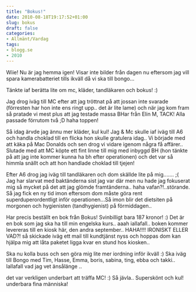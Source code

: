 ```yaml
---
title: "Bokus!"
date: 2010-08-18T19:17:52+01:00
slug: bokus
draft: false
categories:
- Allmänt/Vardag
tags:
- blogg.se
- 2010
---
```

Wiie! Nu är jag hemma igen! Visar inte bilder från dagen nu eftersom jag vill spara kamerabatteriet tills ikväll då vi ska till bongo...  
  
Tänkte iaf berätta lite om mc, kläder, tandläkaren och bokus! :)  
  
Jag drog iväg till MC efter att jag tröttnat på att jossan inte svarade (förresten har hon inte ens ringt upp.. det är lite lame) och när jag kom fram så pratade vi mest plus att jag testade massa BHar från Elin M, TACK! Alla passade förrutom två ;D haha toppen!  
  
Så idag ärvde jag ännu mer kläder, kul kul! Jag & Mc skulle iaf iväg till A6 och handla choklad till en flicka hon skulle gratulera idag.. Vi började med att käka på Mac Donalds och sen drog vi vidare igenom några få affärer.. Slutade med att MC köpte ett fint linne till mig med inbyggd BH (hon tänkte på att jag inte kommer kunna ha bh efter operationen) och det var så himmla snällt och att hon handlade choklad till tjejen!  
  
Efter A6 drog jag iväg till tandläkaren och dom skällde lite på mig....... ;(  
Jag har slarvat med baktänderna sist jag var där men nu hade jag fokuserat mig så mycket på det att jag glömde framtänderna.. haha vafan?!..störande. Så jag fick en ny tid imon eftersom dom måste göra rent superduperordentligt inför operationen...Så imon blir det dietsiten på morgonen och hygienisten (tandhygienist) på förmiddagen..  
  
Har precis beställt en bok från Bokus! Svinbilligt bara 187 kronor! :) Det är en bok som jag ska ha till min engelska kurs.. aaah iallafall.. boken kommer levereras till en kiosk här, den andra september.. HAHA!!!! IRONISKT ELLER VAD?! så skickade iväg ett mail till kundtjänst nyss och hoppas dom kan hjälpa mig att låta paketet ligga kvar en stund hos kiosken..  
  
  
Ska nu kolla buss och sen göra mig lite mer iordning inför ikväll :) Ska iväg till Bongo med Tim, Hasse, Emma, boris, sabina, ting, ebba och takki.. Iallafall vad jag vet änsålänge ..  
  
  
  
det var verkligen underbart att träffa MC! :) Så jävla.. Superskönt och kul! underbara fina människa!